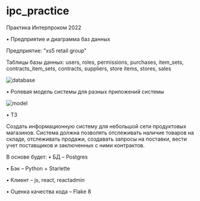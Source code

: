# ipc_practice
Практика Интерпроком 2022

• Предприятие и диаграмма баз данных

Предприятие: "xs5 retail group"

Таблицы базы данных: users, roles, permissions, purchases, item_sets, contracts_item_sets, contracts, suppliers, store items, stores, sales

![database](https://user-images.githubusercontent.com/86552792/168611046-0a92b70a-6543-4d88-96e3-01247f6d6c44.png)


• Ролевая модель системы для разных приложений системы

![model](https://user-images.githubusercontent.com/86552792/168633591-e6970f2a-22dd-4f82-a81c-eaf85aef2b3b.png)

• ТЗ

Создать информационную систему для небольшой сети продуктовых магазинов. Система должна позволять отслеживать наличие товаров на складе, отслеживать продажи, создавать запросы на поставки, вести учет поставщиков и заключенных с ними контрактов. 

В основе будет:
 • БД – Postgres
 
 • Бэк – Python + Starlette
 
 • Клиент – js, react, reactadmin
 
 • Оценка качества кода – Flake 8
